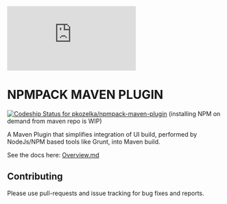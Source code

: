 ![npm pack](http://www.fonts2u.com/generate.html?id=20432&custom=npm%20pack&size=2)

# NPMPACK MAVEN PLUGIN

[ ![Codeship Status for pkozelka/npmpack-maven-plugin](https://codeship.io/projects/81d3ef40-468e-0132-ca32-1e4296eb592a/status)](https://codeship.io/projects/45356)
(installing NPM on demand from maven repo is WIP)

A Maven Plugin that simplifies integration of UI build, performed by NodeJs/NPM based tools like Grunt, into Maven build.

See the docs here: [Overview.md](https://github.com/pkozelka/npmpack-maven-plugin/blob/master/src/site/markdown/index.md)

## Contributing

Please use pull-requests and issue tracking for bug fixes and reports.
